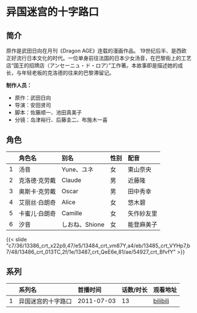 # 异国迷宫的十字路口


## 简介

原作是武田日向在月刊《Dragon AGE》连载的漫画作品。
19世纪后半、是西欧正好流行日本文化的时代。一位单身前往法国的日本少女汤音，在巴黎街上的工艺店“国王的招牌店（アンセーニュ・ド・ロア）”工作著。本故事即是描述她的成长，与年轻老板的克洛德的往来的巴黎滞留记。

**制作人员：**
- 原作：武田日向
- 导演：安田贤司
- 脚本：佐藤顺一、池田真美子
- 分镜：岛津裕行、后藤圭二、布施木一喜

## 角色

|     |   角色名   |   别名  | 性别 |  配音  |
|:--- |:------  |:----      |:---  |:--   |
| 1 | 汤音 | Yune、ユネ | 女 | 東山奈央 |
| 2 | 克洛德·克劳戴 | Claude | 男 | 近藤隆 |
| 3 | 奥斯卡·克劳戴 | Oscar | 男 | 田中秀幸 |
| 4 | 艾丽丝·白朗奇 | Alice | 女 | 悠木碧 |
| 5 | 卡蜜儿·白朗奇 | Camille | 女 | 矢作紗友里 |
| 6 | 汐音 | しおね、Shione | 女 | 能登麻美子 |

{{< slide "c7/36/13386_crt_x22p9,47/e5/13484_crt_vm87Y,a4/eb/13485_crt_VYHp7,b7/48/13486_crt_013TC,2f/1e/13487_crt_QeE6e,81/ae/54927_crt_BfvfY" >}}

## 系列

|     |   系列名   |   首播时间  | 话数/时长  | 观看地址 |
|:---  |:------    |:----      |:---       |:---  |
| 1 | 异国迷宫的十字路口 | 2011-07-03 | 13 | [bilibili](https://www.bilibili.com/bangumi/play/ep85077)  |



